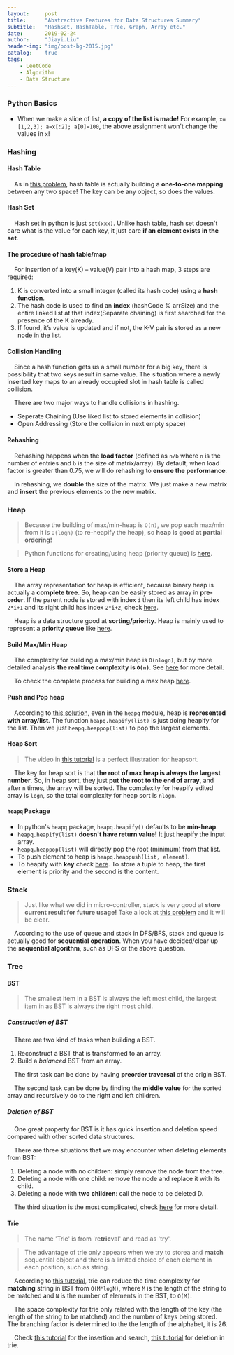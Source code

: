 ```yaml
---
layout:     post
title:      "Abstractive Features for Data Structures Summary"
subtitle:   "HashSet, HashTable, Tree, Graph, Array etc."
date:       2019-02-24
author:     "Jiayi.Liu"
header-img: "img/post-bg-2015.jpg"
catalog: 	true
tags:
    - LeetCode
    - Algorithm
    - Data Structure
---
```


### Python Basics

* When we make a slice of list, **a copy of the list is made!** For example, `x=[1,2,3]; a=x[:2]; a[0]=100`, the above assignment won't change the values in `x`!

### Hashing

#### Hash Table

&nbsp;&nbsp;&nbsp;&nbsp;As in [this problem](https://leetcode.com/problems/copy-list-with-random-pointer/discuss/43485/Clear-and-short-python-O(2n)-and-O(n)-solution), hash table is actually building a **one-to-one mapping** between any two space! The key can be any object, so does the values.

#### Hash Set

&nbsp;&nbsp;&nbsp;&nbsp;Hash set in python is just `set(xxx)`. Unlike hash table, hash set doesn't care what is the value for each key, it just care **if an element exists in the set**.

#### The procedure of hash table/map

&nbsp;&nbsp;&nbsp;&nbsp;For insertion of a key(K) – value(V) pair into a hash map, 3 steps are required:

1. K is converted into a small integer (called its hash code) using a **hash function**.
2. The hash code is used to find an **index** (hashCode % arrSize) and the entire linked list at that index(Separate chaining) is first searched for the presence of the K already.
3. If found, it’s value is updated and if not, the K-V pair is stored as a new node in the list.

#### Collision Handling

&nbsp;&nbsp;&nbsp;&nbsp;Since a hash function gets us a small number for a big key, there is possibility that two keys result in same value. The situation where a newly inserted key maps to an already occupied slot in hash table is called collision.

&nbsp;&nbsp;&nbsp;&nbsp;There are two major ways to handle collisions in hashing.

* Seperate Chaining (Use liked list to stored elements in collision)
* Open Addressing (Store the collision in next empty space)

#### Rehashing

&nbsp;&nbsp;&nbsp;&nbsp;Rehashing happens when the **load factor** (defined as `n/b` where `n` is the number of entries and `b` is the size of matrix/array). By default, when load factor is greater than 0.75, we will do rehashing to **ensure the performance**.

&nbsp;&nbsp;&nbsp;&nbsp;In rehashing, we **double** the size of the matrix. We just make a new matrix and **insert** the previous elements to the new matrix.

### Heap

> Because the building of max/min-heap is `O(n)`, we pop each max/min from it is `O(logn)` (to re-heapify the heap), so **heap is good at partial ordering!**

> Python functions for creating/using heap (priority queue) is [here](https://www.geeksforgeeks.org/heap-queue-or-heapq-in-python/).

#### Store a Heap

&nbsp;&nbsp;&nbsp;&nbsp;The array representation for heap is efficient, because binary heap is actually a **complete tree**. So, heap can be easily stored as array in **pre-order**. If the parent node is stored with index `i` then its left child has index `2*i+1` and its right child has index `2*i+2`, check [here](https://www.geeksforgeeks.org/heap-sort/).

&nbsp;&nbsp;&nbsp;&nbsp;Heap is a data structure good at **sorting/priority**. Heap is mainly used to represent a **priority queue** like [here](https://www.geeksforgeeks.org/heap-queue-or-heapq-in-python/). 

#### Build Max/Min Heap

&nbsp;&nbsp;&nbsp;&nbsp;The complexity for building a max/min heap is `O(nlogn)`, but by more detailed analysis **the real time complexity is `O(n)`**. See [here](https://www.cs.bgu.ac.il/~ds122/wiki.files/Presentation09.pdf) for more detail.

&nbsp;&nbsp;&nbsp;&nbsp;To check the complete process for building a max heap [here](https://www.youtube.com/watch?v=WsNQuCa_-PU&t=12s).

#### Push and Pop heap

&nbsp;&nbsp;&nbsp;&nbsp;According to [this solution](https://leetcode.com/problems/kth-largest-element-in-an-array/discuss/167837/Python-or-tm), even in the `heapq` module, heap is **represented with array/list**. The function `heapq.heapify(list)` is just doing heapify for the list. Then we just `heapq.heappop(list)` to pop the largest elements.

#### Heap Sort

> The video in [this tutorial](https://www.geeksforgeeks.org/heap-sort/) is a perfect illustration for heapsort.

&nbsp;&nbsp;&nbsp;&nbsp;The key for heap sort is that **the root of max heap is always the largest number**. So, in heap sort, they just **put the root to the end of array**, and after `n` times, the array will be sorted. The complexity for heapify edited array is `logn`, so the total complexity for heap sort is `nlogn`.

#### `heapq` Package

* In python's `heapq` package, `heapq.heapify()` defaults to be **min-heap**.
* `heapq.heapify(list)` **doesn't have return value!** It just heapify the input array.
* `heapq.heappop(list)` will directly pop the root (minimum) from that list.
* To push element to heap is `heapq.heappush(list, element)`.
* To heapify with **key** check [here](https://stackoverflow.com/questions/7803121/in-python-heapq-heapify-doesnt-take-cmp-or-key-functions-as-arguments-like-sor). To store a tuple to heap, the first element is priority and the second is the content.

### Stack

> Just like what we did in micro-controller, stack is very good at **store current result for future usage!** Take a look at [this problem](https://leetcode.com/problems/basic-calculator-ii/discuss/63076/Python-short-solution-with-stack.) and it will be clear.

&nbsp;&nbsp;&nbsp;&nbsp;According to the use of queue and stack in DFS/BFS, stack and queue is actually good for **sequential operation**. When you have decided/clear up the **sequential algorithm**, such as DFS or the above question.

### Tree

#### BST

> The smallest item in a BST is always the left most child, the largest item in as BST is always the right most child.

##### Construction of BST

&nbsp;&nbsp;&nbsp;&nbsp;There are two kind of tasks when building a BST.

1. Reconstruct a BST that is transformed to an array.
2. Build a *balanced* BST from an array.

&nbsp;&nbsp;&nbsp;&nbsp;The first task can be done by having **preorder traversal** of the origin BST.

&nbsp;&nbsp;&nbsp;&nbsp;The second task can be done by finding the **middle value** for the sorted array and recursively do to the right and left children.

##### Deletion of BST

&nbsp;&nbsp;&nbsp;&nbsp;One great property for BST is it has quick insertion and deletion speed compared with other sorted data structures.

&nbsp;&nbsp;&nbsp;&nbsp;There are three situations that we may encounter when deleting elements from BST:

1. Deleting a node with no children: simply remove the node from the tree.
2. Deleting a node with one child: remove the node and replace it with its child.
3. Deleting a node with **two children**: call the node to be deleted D. 

&nbsp;&nbsp;&nbsp;&nbsp;The third situation is the most complicated, check [here](https://en.wikipedia.org/wiki/Binary_search_tree#Deletion) for more detail.

#### Trie

> The name 'Trie' is from 're**trie**val' and read as 'try'.

> The advantage of trie only appears when we try to storea and **match** sequential object and there is a limited choice of each element in each position, such as string.

&nbsp;&nbsp;&nbsp;&nbsp;According to [this tutorial](https://www.geeksforgeeks.org/trie-insert-and-search/), trie can reduce the time complexity for **matching** string in BST from `O(M*logN)`, where `M` is the length of the string to be matched and `N` is the number of elements in the BST, to `O(M)`.

&nbsp;&nbsp;&nbsp;&nbsp;The space complexity for trie only related with the length of the key (the length of the string to be matched) and the number of keys being stored. The branching factor is determined to the the length of the alphabet, it is 26.

&nbsp;&nbsp;&nbsp;&nbsp;Check [this tutorial](https://www.geeksforgeeks.org/trie-insert-and-search/) for the insertion and search, [this tutorial](https://www.geeksforgeeks.org/trie-delete/) for deletion in trie.

